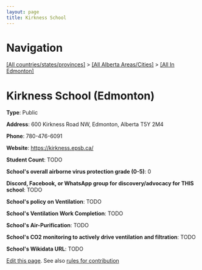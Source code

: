 ```yaml
---
layout: page
title: Kirkness School
---
```

# Navigation

[[All countries/states/provinces]](../../..) > [[All Alberta Areas/Cities]](../..) > [[All In Edmonton]](..)

# Kirkness School (Edmonton)

**Type**: Public

**Address**: 600 Kirkness Road NW, Edmonton, Alberta T5Y 2M4

**Phone**: 780-476-6091

**Website**: <https://kirkness.epsb.ca/>

**Student Count**: TODO

**School's overall airborne virus protection grade (0-5)**: 0

**Discord, Facebook, or WhatsApp group for discovery/advocacy for THIS school**: TODO

**School's policy on Ventilation**: TODO

**School's Ventilation Work Completion**: TODO

**School's Air-Purification**: TODO

**School's CO2 monitoring to actively drive ventilation and filtration**: TODO

**School's Wikidata URL**: TODO


[Edit this page](https://github.com/ventilate-schools/AB/edit/main/./Edmonton/Kirkness_School.md). See also [rules for contribution](../../../contribution-rules/)
